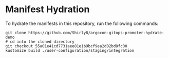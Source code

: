# Manifest Hydration

To hydrate the manifests in this repository, run the following commands:

```shell
git clone https://github.com/Shirly8/argocon-gitops-promoter-hydrate-demo
# cd into the cloned directory
git checkout 55a01e41cd7731aee81e1b9bcf9ea2d02bd8fc00
kustomize build ./user-configuration/staging/integration
```
